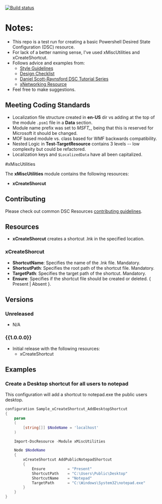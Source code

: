 [![Build status](https://ci.appveyor.com/api/projects/status/xpii9qpffetu7nxl/branch/master?svg=true)](https://ci.appveyor.com/project/Xainey/xmiscutilities/branch/master)

# Notes:
* This repo is a test run for creating a basic Powershell Desired State Configuration (DSC) resource.
* For lack of a better naming sense, I've used xMiscUtilities and xCreateShortcut.
* Follows advice and examples from:
    * [Style Guidelines](https://github.com/PowerShell/DscResources/blob/master/StyleGuidelines.md)
    * [Design Checklist](https://blogs.msdn.microsoft.com/powershell/2014/11/18/powershell-dsc-resource-design-and-testing-checklist/)
    * [Daniel Scott-Raynsford DSC Tutorial Series](https://dscottraynsford.wordpress.com/2015/12/14/creating-professional-dsc-resources-part-1/)
    * [xNetworking Resource](https://github.com/PowerShell/xNetworking/tree/master/DSCResources)
* Feel free to make suggestions.

## Meeting Coding Standards    
* Localization file structure created in **en-US** dir vs adding at the top of the module `.psm1` file in a **Data** section.
* Module name prefix was set to *MSFT_*, being that this is reserved for Microsoft it should be changed.
* MOF based module vs. class based for WMF backwards compatibility.
* Nested Logic in **Test-TargetResource** contains 3 levels -- low complexity but could be refactored.
* Localization keys and `$LocalizedData` have all been capitalized. 

#xMiscUtilities

The **xMiscUtilities** module contains the following resources:
* **xCreateShorcut**

## Contributing
Please check out common DSC Resources [contributing guidelines](https://github.com/PowerShell/DscResource.Kit/blob/master/CONTRIBUTING.md).

## Resources

* **xCreateShorcut** creates a shortcut .lnk in the specified location.

### xCreateShorcut

* **ShortcutName**: Specifies the name of the .lnk file. Mandatory.
* **ShortcutPath**: Specifies the root path of the shortcut file. Mandatory.
* **TargetPath**: Specifies the target path of the shortcut. Mandatory.
* **Ensure**: Specifies if the shortcut file should be created or deleted. { Present | Absent }.

## Versions

### Unreleased

* N/A

### {{1.0.0.0}}

* Initial release with the following resources:
    * xCreateShortcut

## Examples

### Create a Desktop shortcut for all users to notepad

This configuration will add a shortcut to notepad.exe the public users desktop.

```powershell
configuration Sample_xCreateShortcut_AddDesktopShortcut
{
    param
    (
        [string[]] $NodeName = 'localhost'
    )

    Import-DscResource -Module xMiscUtilities

    Node $NodeName
    {
        xCreateShortcut AddPublicNotepadShortcut
        {
            Ensure          = "Present"
            ShortcutPath    = "C:\Users\Public\Desktop"
            ShortcutName    = "Notepad"
            TargetPath      = "C:\Windows\System32\notepad.exe"
        }
    }
}
```